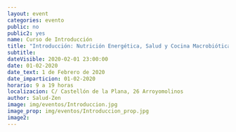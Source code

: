 ```yaml
---
layout: event
categories: evento
public: no
public2: yes
name: Curso de Introducción
title: "Introducción: Nutrición Energética, Salud y Cocina Macrobiótica"
subtitle:
dateVisible: 2020-02-01 23:00:00
date: 01-02-2020
date_text: 1 de Febrero de 2020
date_imparticion: 01-02-2020
horario: 9 a 19 horas
localizacion: C/ Castellón de la Plana, 26 Arroyomolinos
author: Salud-Zen
image: img/eventos/Introduccion.jpg
image_prop: img/eventos/Introduccion_prop.jpg
image2:
---
```

